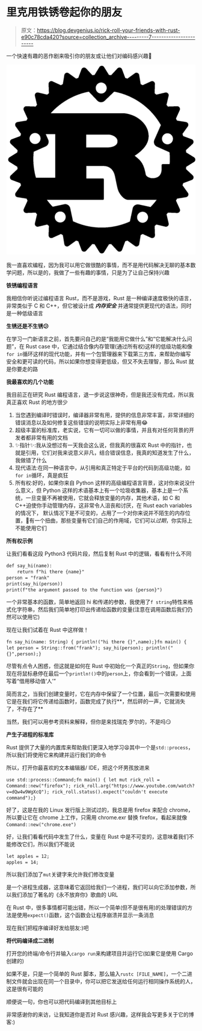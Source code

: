 # 里克用铁锈卷起你的朋友

> 原文：<https://blog.devgenius.io/rick-roll-your-friends-with-rust-e90c78cda420?source=collection_archive---------7----------------------->

一个快速有趣的恶作剧来吸引你的朋友或让他们对编码感兴趣👀

![](img/fd82e6245ecefc8103ab98ac85ee5507.png)

我一直喜欢编程，因为我可以用它做很酷的事情，而不是用代码解决无聊的基本数学问题，所以是的，我做了一些有趣的事情，只是为了让自己保持兴趣

**铁锈编程语言**

我相信你听说过编程语言 Rust，而不是游戏，Rust 是一种编译速度极快的语言，非常类似于 C 和 C++，但它被设计成 ***内存安全*** 并通常提供更现代的语法，同时是一种低级语言

**生锈还是不生锈😕**

在学习一门新语言之前，首先要问自己的是“我能用它做什么”和“它能解决什么问题”，在 Rust case 中，它通过结合像内存管理(通过所有权)这样的低级功能和像`for in`循环这样的现代功能，并有一个包管理器来下载第三方库，来帮助你编写安全和更可读的代码，所以如果你想变得更低级，但又不失去理智，那么 Rust 就是你要走的路

**我最喜欢的几个功能**

我目前正在研究 Rust 编程语言，退一步说这很神奇，但是我还没有完成，所以我真正喜欢 Rust 的地方很少

1.  当您遇到编译时错误时，编译器非常有用，提供的信息非常丰富，非常详细的错误消息以及如何修复这些错误的说明实际上非常有用😂
2.  超级丰富的标准库，老实说，它有一切可以做的事情，并且有对任何背景的开发者都非常有用的文档
3.  ✨指针✨:我从没想过有一天我会这么说，但我真的很喜欢 Rust 中的指针，也就是引用，它们对我来说意义非凡，结合错误信息，我真的知道发生了什么，我做错了什么
4.  现代语法:在同一种语言中，从引用和真正特定于平台的代码到高级功能，如`for in`循环，真是疯狂
5.  所有权:好的，如果你来自 Python 这样的高级编程语言背景，这对你来说没什么意义，但 Python 这样的术语基本上有一个垃圾收集器，基本上是一个系统，一旦变量不再被使用，它就会释放变量的内存，其他术语，如 C 和 C++迫使你手动管理内存，这非常令人沮丧和讨厌，在 Rust each variables 的情况下， 默认情况下是不可变的，占用了一个对你来说并不陌生的内存位置，🍑有一个扭曲，那些变量有它们自己的作用域，它们可以*过期*，你实际上不能使用它们

**所有权示例**

让我们看看这段 Python3 代码片段，然后复制 Rust 中的逻辑，看看有什么不同

```
def say_hi(name):
    return f"hi there {name}"
person = "frank"
print(say_hi(person))
print(f"the argument passed to the function was {person}")
```

一个非常基本的函数，简单地返回 hi 和传递的参数，我使用了`f string`特性来格式化字符串，然后我们简单地打印出传递给函数的变量(注意在调用函数后我们仍然可以使用它)

现在让我们试着在 Rust 中这样做！

```
fn say_hi(name: String) { println!("hi there {}",name);}fn main() { let person = String::from("frank"); say_hi(person); println!("{}",person);}
```

尽管有点令人困惑，但这就是如何在 Rust 中初始化一个真正的`String`，但如果你现在将鼠标悬停在最后一个`println!()`中的`person`上，你会看到一个错误，上面写着“借用移动值‘人’”

简而言之，当我们创建变量时，它在内存中保留了一个位置，最后一次需要和使用它是在我们将它传递给函数时，函数完成了执行**，然后砰的一声，它就消失了，不存在了**

当然，我们可以用参考资料来解释，但你是来找瑞克·罗尔的，不是吗😏

**产生子进程的标准库**

Rust 提供了大量的内置库来帮助我们更深入地学习😫其中一个是`std::process`，所以我们将使用它来构建并运行我们的命令

所以，打开你最喜欢的文本编辑器/ IDE，把这个坏男孩放进来

```
use std::process::Command;fn main() { let mut rick_roll = Command::new("firefox"); rick_roll.arg("https://www.youtube.com/watch?v=dQw4w9WgXcQ"); rick_roll.status().expect("couldn't execute command");}
```

好了，这是在我的 Linux 发行版上测试过的，我总是用 firefox 来配合 chrome，所以要让它在 chrome 上工作，只需用 chrome.exr 替换 firefox，看起来就像`Command::new("chrome.exe")`

好，让我们看看代码中发生了什么，变量在 Rust 中是不可变的，这意味着我们不能修改它们，所以我们不能说

```
let apples = 12;
apples = 14;
```

所以我们添加了`mut`关键字来允许我们修改变量

是一个进程生成器，这意味着它返回给我们一个进程，我们可以向它添加参数，所以我们添加了著名的《永不放弃你》歌曲的 URL

在 Rust 中，很多事情都可能出错，所以一个简单(但不是很有用)的处理错误的方法是使用`expect()`函数，这个函数会让程序崩溃并显示一条消息

现在我们把程序编译好发给朋友:)吧

**将代码编译成二进制**

打开您的终端/命令行并输入`cargo run`来构建项目并运行它(如果它是使用 Cargo 创建的)

如果不是，只是一个简单的 Rust 脚本，那么输入`rustc [FILE_NAME]`，一个二进制文件就会出现在同一个目录中，你可以把它发送给任何运行相同操作系统的人，这是很有可能的

顺便说一句，你也可以把代码编译到其他目标上

非常感谢你的来访，让我知道你是否对 Rust 感兴趣，这样我会写更多关于它的博客:)